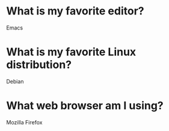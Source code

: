 # What is my favorite editor?
Emacs

# What is my favorite Linux distribution?
Debian

# What web browser am I using?
Mozilla Firefox
